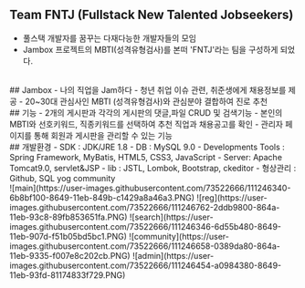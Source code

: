## Team FNTJ (Fullstack New Talented Jobseekers)
- 풀스택 개발자를 꿈꾸는 다재다능한 개발자들의 모임
- Jambox 프로젝트의 MBTI(성격유형검사)를 본떠 'FNTJ'라는 팀을 구성하게 되었다.   
<br/>
## Jambox - 나의 직업을 Jam하다
- 청년 취업 이슈 관련, 취준생에게 채용정보를 제공
- 20~30대 관심사인 MBTI (성격유형검사)와 관심분야 결합하여 진로 추천   
<br/>
## 기능
- 2개의 게시판과 각각의 게시판의 댓글,파일 CRUD 및 검색기능
- 본인의 MBTI와 선호키워드, 직종키워드를 선택하여 추천 직업과 채용공고를 확인
- 관리자 페이지를 통해 회원과 게시판을 관리할 수 있는 기능   
<br/>
## 개발환경
- SDK : JDK/JRE 1.8
- DB : MySQL 9.0
- Developments Tools : Spring Framework, MyBatis, HTML5, CSS3, JavaScript
- Server: Apache Tomcat9.0, servlet&JSP
- lib : JSTL, Lombok, Bootstrap, ckeditor
- 형상관리 : Github, SQL yog community   
<br/>
![main](https://user-images.githubusercontent.com/73522666/111246340-6b8bf100-8649-11eb-849b-c1429a8a46a3.PNG)
![reg](https://user-images.githubusercontent.com/73522666/111246762-2ddb9800-864a-11eb-93c8-89fb853651fa.PNG)
![search](https://user-images.githubusercontent.com/73522666/111246346-6d55b480-8649-11eb-907d-f51b05bd5bc1.PNG)
![community](https://user-images.githubusercontent.com/73522666/111246658-0389da80-864a-11eb-9335-f007e8c202cb.PNG)
![admin](https://user-images.githubusercontent.com/73522666/111246454-a0984380-8649-11eb-93fd-81174833f729.PNG)
